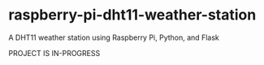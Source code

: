 # raspberry-pi-dht11-weather-station
A DHT11 weather station using Raspberry Pi, Python, and Flask  

PROJECT IS IN-PROGRESS
